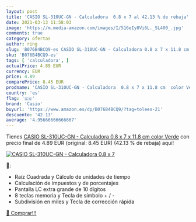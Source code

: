 ```yaml
---
layout: post
title: 'CASIO SL-310UC-GN - Calculadora  0.8 x 7 al 42.13 % de rebaja'
date: 2021-03-13 11:58:03
image: 'https://m.media-amazon.com/images/I/516eIy8Vi6L._SL400_.jpg'
comments: true
category: ofertas
author: ring
slug: 'B076B4BCQ9-es CASIO SL-310UC-GN - Calculadora 0.8 x 7 x 11.8 cm color Verde'
sku: 'B076B4BCQ9-es'
tags: [ 'calculadora', ]
actualPrice: 4.89 EUR
currency: EUR
price: 4.89
comparePrice: 8.45 EUR
prodname: 'CASIO SL-310UC-GN - Calculadora  0.8 x 7 x 11.8 cm  color Verde'
country: 'es'
flag: '🇪🇸'
brand: 'Casio'
buyurl: 'https://www.amazon.es/dp/B076B4BCQ9/?tag=tolees-21'
descuento: '42.13'
average: '4.95666666666667'
---
```


Tienes [CASIO SL-310UC-GN - Calculadora  0.8 x 7 x 11.8 cm  color Verde](https://www.amazon.es/dp/B076B4BCQ9/?tag=tolees-21) con precio final de  4.89 EUR (original: 8.45 EUR) (42.13 %  de rebaja) aqui!

[![CASIO SL-310UC-GN - Calculadora  0.8 x 7](https://m.media-amazon.com/images/I/516eIy8Vi6L._SL400_.jpg)](https://www.amazon.es/dp/B076B4BCQ9/?tag=tolees-21)

🔎:

- Raíz Cuadrada y Cálculo de unidades de tiempo
- Calculación de impuestos y de porcentajes
- Pantalla LC extra grande de 10 dígitos
- 8 teclas memoria y Tecla de símbolo + / -
- Subdivisión en miles y Tecla de corrección rápida

[🛒 Comprar!!!](https://www.amazon.es/dp/B076B4BCQ9/?tag=tolees-21)
